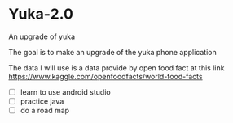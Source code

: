 # Yuka-2.0
An upgrade of yuka

The goal is to make an upgrade of the yuka phone application

The data I will use is a data provide by open food fact at this link
https://www.kaggle.com/openfoodfacts/world-food-facts

  - [ ] learn to use android studio
  - [ ] practice java
  - [ ] do a road map
